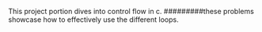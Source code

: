 This project portion dives into control flow in c. #########these problems showcase how to effectively use the different loops.
